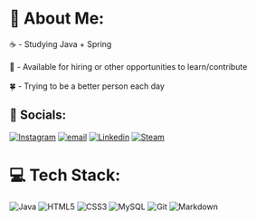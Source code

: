 # 👋 About Me:
☕ - Studying Java + Spring<br><br>💪 - Available for hiring or other opportunities to learn/contribute<br><br>🍀 - Trying to be a better person each day


## 💬 Socials:
[![Instagram](https://img.shields.io/badge/Instagram-%23E4405F.svg?style=flat&logo=Instagram&logoColor=white)](https://instagram.com/jpaulo.rodri) [![email](https://img.shields.io/badge/Email-D14836?logo=gmail&logoColor=white)](mailto:jprrcontato01@gmail.com) [![Linkedin](https://img.shields.io/badge/LinkedIn-0077B5?style=for-the-&logo=Linkedin&logoColor=white)](www.linkedin.com/in/joão-paulo-resende-rodrigues0800)  [![Steam](https://img.shields.io/badge/steam-%23000000.svg?style=flat&logo=steam&logoColor=white)](https://steamcommunity.com/profiles/76561199109542210/)

# 💻 Tech Stack:
![Java](https://img.shields.io/badge/java-%23ED8B00.svg?style=for-the-badge&logo=openjdk&logoColor=white) ![HTML5](https://img.shields.io/badge/html5-%23E34F26.svg?style=for-the-badge&logo=html5&logoColor=white) ![CSS3](https://img.shields.io/badge/css3-%231572B6.svg?style=for-the-badge&logo=css3&logoColor=white) ![MySQL](https://img.shields.io/badge/mysql-4479A1.svg?style=for-the-badge&logo=mysql&logoColor=white) ![Git](https://img.shields.io/badge/git-%23F05033.svg?style=for-the-badge&logo=git&logoColor=white) ![Markdown](https://img.shields.io/badge/markdown-%23000000.svg?style=for-the-badge&logo=markdown&logoColor=white)

<!-- Para uso futuro
![C](https://img.shields.io/badge/c-%2300599C.svg?style=for-the-badge&logo=c&logoColor=white) ![Markdown](https://img.shields.io/badge/markdown-%23000000.svg?style=for-the-badge&logo=markdown&logoColor=white) ![JavaFX](https://img.shields.io/badge/javafx-%23FF0000.svg?style=for-the-badge&logo=javafx&logoColor=white) ![Spring](https://img.shields.io/badge/spring-%236DB33F.svg?style=for-the-badge&logo=spring&logoColor=white) ![Apache Maven](https://img.shields.io/badge/Apache%20Maven-C71A36?style=for-the-badge&logo=Apache%20Maven&logoColor=white) ![Arduino](https://img.shields.io/badge/-Arduino-00979D?style=for-the-badge&logo=Arduino&logoColor=white) ![Steam](https://img.shields.io/badge/steam-%23000000.svg?style=for-the-badge&logo=steam&logoColor=white) ![Postman](https://img.shields.io/badge/Postman-FF6C37?style=for-the-badge&logo=postman&logoColor=white)
-->

